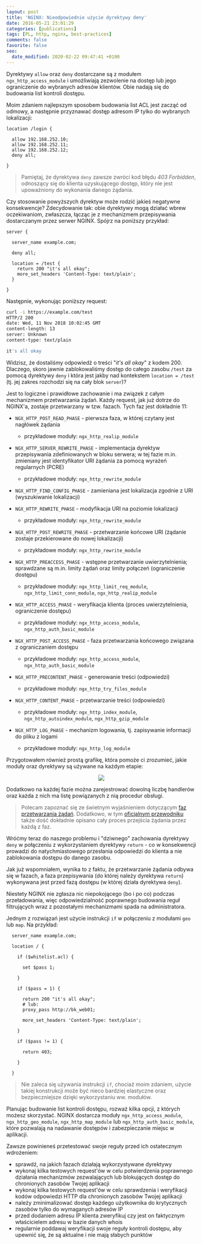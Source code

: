 ```yaml
---
layout: post
title: 'NGINX: Nieodpowiednie użycie dyrektywy deny'
date: 2016-05-21 23:01:29
categories: [publications]
tags: [PL, http, nginx, best-practices]
comments: false
favorite: false
seo:
  date_modified: 2020-02-22 09:47:41 +0100
---
```


Dyrektywy `allow` oraz `deny` dostarczane są z modułem `ngx_http_access_module` i umożliwiają zezwolenie na dostęp lub jego ograniczenie do wybranych adresów klientów. Obie nadają się do budowania list kontroli dostępu.

Moim zdaniem najlepszym sposobem budowania list ACL jest zacząć od odmowy, a następnie przyznawać dostęp adresom IP tylko do wybranych lokalizacji:

```nginx
location /login {

  allow 192.168.252.10;
  allow 192.168.252.11;
  allow 192.168.252.12;
  deny all;

}
```

  > Pamiętaj, że dyrektywa `deny` zawsze zwróci kod błędu _403 Forbidden_, odnoszący się do klienta uzyskującego dostęp, który nie jest upoważniony do wykonania danego żądania.

Czy stosowanie powyższych dyrektyw może rodzić jakieś negatywne konsekwencje? Zdecydowanie tak: obie dyrektywy mogą działać wbrew oczekiwaniom, zwłaszcza, łącząc je z mechanizmem przepisywania dostarczanym przez serwer NGINX. Spójrz na poniższy przykład:

```nginx
server {

  server_name example.com;

  deny all;

  location = /test {
    return 200 "it's all okay";
    more_set_headers 'Content-Type: text/plain';
  }

}
```

Następnie, wykonując poniższy request:

```bash
curl -i https://example.com/test
HTTP/2 200
date: Wed, 11 Nov 2018 10:02:45 GMT
content-length: 13
server: Unknown
content-type: text/plain

it's all okay
```

Widzisz, że dostaliśmy odpowiedź o treści "_it's all okay_" z kodem 200. Dlaczego, skoro jawnie zablokowaliśmy dostęp do całego zasobu `/test` za pomocą dyrektywy `deny` i która jest jakby nad kontekstem `location = /test` (tj. jej zakres rozchodzi się na cały blok `server`)?

Jest to logiczne i prawidłowe zachowanie i ma związek z całym mechanizmem przetwarzania żądań. Każdy request, jak już dotrze do NGINX'a, zostaje przetwarzany w tzw. fazach. Tych faz jest dokładnie 11:

- `NGX_HTTP_POST_READ_PHASE` - pierwsza faza, w której czytany jest nagłówek żądania
  - przykładowe moduły: `ngx_http_realip_module`

- `NGX_HTTP_SERVER_REWRITE_PHASE` - implementacja dyrektyw przepisywania zdefiniowanych w bloku serwera; w tej fazie m.in. zmieniany jest identyfikator URI żądania za pomocą wyrażeń regularnych (PCRE)
  - przykładowe moduły: `ngx_http_rewrite_module`

- `NGX_HTTP_FIND_CONFIG_PHASE` - zamieniana jest lokalizacja zgodnie z URI (wyszukiwanie lokalizacji)

- `NGX_HTTP_REWRITE_PHASE` - modyfikacja URI na poziomie lokalizacji
  - przykładowe moduły: `ngx_http_rewrite_module`

- `NGX_HTTP_POST_REWRITE_PHASE` - przetwarzanie końcowe URI (żądanie zostaje przekierowane do nowej lokalizacji)
  - przykładowe moduły: `ngx_http_rewrite_module`

- `NGX_HTTP_PREACCESS_PHASE` - wstępne przetwarzanie uwierzytelnienia; sprawdzane są m.in. limity żądań oraz limity połączeń (ograniczenie dostępu)
  - przykładowe moduły: `ngx_http_limit_req_module`, `ngx_http_limit_conn_module`, `ngx_http_realip_module`

- `NGX_HTTP_ACCESS_PHASE` - weryfikacja klienta (proces uwierzytelnienia, ograniczenie dostępu)
  - przykładowe moduły: `ngx_http_access_module`, `ngx_http_auth_basic_module`

- `NGX_HTTP_POST_ACCESS_PHASE` - faza przetwarzania końcowego związana z ograniczaniem dostępu
  - przykładowe moduły: `ngx_http_access_module`, `ngx_http_auth_basic_module`

- `NGX_HTTP_PRECONTENT_PHASE` - generowanie treści (odpowiedzi)
  - przykładowe moduły: `ngx_http_try_files_module`

- `NGX_HTTP_CONTENT_PHASE` - przetwarzanie treści (odpowiedzi)
  - przykładowe moduły: `ngx_http_index_module`, `ngx_http_autoindex_module`, `ngx_http_gzip_module`

- `NGX_HTTP_LOG_PHASE` - mechanizm logowania, tj. zapisywanie informacji do pliku z logami
  - przykładowe moduły: `ngx_http_log_module`

Przygotowałem również prostą grafikę, która pomoże ci zrozumieć, jakie moduły oraz dyrektywy są używane na każdym etapie:

<p align="center">
  <img src="/assets/img/posts/nginx_phases.png">
</p>

Dodatkowo na każdej fazie można zarejestrować dowolną liczbę handlerów oraz każda z nich ma listę powiązanych z nią procedur obsługi.

  > Polecam zapoznać się ze świetnym wyjaśnieniem dotyczącym [faz przetwarzania żądań](http://scm.zoomquiet.top/data/20120312173425/index.html). Dodatkowo, w tym [oficjalnym przewodniku](http://nginx.org/en/docs/dev/development_guide.html) także dość dokładnie opisano cały proces przejścia żądania przez każdą z faz.

Wróćmy teraz do naszego problemu i "dziwnego" zachowania dyrektywy `deny` w połączeniu z wykorzystaniem dyrektywy `return` - co w konsekwencji prowadzi do natychmiastowego przesłania odpowiedzi do klienta a nie zablokowania dostępu do danego zasobu.

Jak już wspomniałem, wynika to z faktu, że przetwarzanie żądania odbywa się w fazach, a faza przepisywania (do której należy dyrektywa `return`) wykonywana jest przed fazą dostępu (w której działa dyrektywa `deny`).

Niestety NGINX nie zgłasza nic niepokojącego (bo i po co) podczas przeładowania, więc odpowiedzialność poprawnego budowania reguł filtrujących wraz z pozostałymi mechanizmami spada na administratora.

Jednym z rozwiązań jest użycie instrukcji `if` w połączeniu z modułami `geo` lub `map`. Na przykład:

```nginx
  server_name example.com;

  location / {

    if ($whitelist.acl) {

      set $pass 1;

    }

    if ($pass = 1) {

      return 200 "it's all okay";
      # lub:
      proxy_pass http://bk_web01;

      more_set_headers 'Content-Type: text/plain';

    }

    if ($pass != 1) {

      return 403;

    }

  }
  ```

  > Nie zaleca się używania instrukcji `if`, chociaż moim zdaniem, użycie takiej konstrukcji może być nieco bardziej elastyczne oraz bezpieczniejsze dzięki wykorzystaniu ww. modułów.

Planując budowanie list kontroli dostępu, rozważ kilka opcji, z których możesz skorzystać. NGINX dostarcza moduły `ngx_http_access_module`, `ngx_http_geo_module`, `ngx_http_map_module` lub `ngx_http_auth_basic_module`, które pozwalają na nadawanie dostępów i zabezpieczanie miejsc w aplikacji.

Zawsze powinieneś przetestować swoje reguły przed ich ostatecznym wdrożeniem:

- sprawdź, na jakich fazach działają wykorzystywane dyrektywy
- wykonaj kilka testowych request'ów w celu potwierdzenia poprawnego działania mechanizmów zezwalających lub blokujących dostęp do chronionych zasobów Twojej aplikacji
- wykonaj kilka testowych request'ów w celu sprawdzenia i weryfikacji kodów odpowiedzi HTTP dla chronionych zasobów Twojej aplikacji
- należy zminimalizować dostęp każdego użytkownika do krytycznych zasobów tylko do wymaganych adresów IP
- przed dodaniem adresu IP klienta zweryfikuj czy jest on faktycznym właścicielem adresu w bazie danych whois
- regularnie poddawaj weryfikacji swoje reguły kontroli dostępu, aby upewnić się, że są aktualne i nie mają słabych punktów
